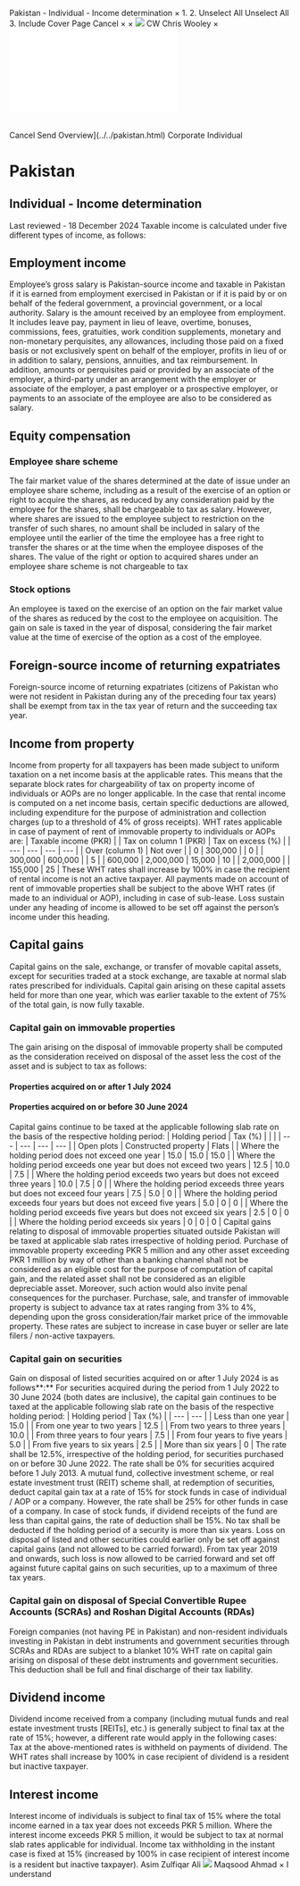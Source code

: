 Pakistan - Individual - Income determination
×
1.
2.
Unselect All
Unselect All
3.
Include Cover Page
Cancel
×
×
![](../../-/media/world-wide-tax-summaries/attachments/global---chris-wooley.ashx%3Frev=ac5e5f3223b34096b1afc2a6009c7320&revision=ac5e5f32-23b3-4096-b1af-c2a6009c7320&hash=859B7ADC84DC2CBEC9760E9E6EE7DE6D0A8BFCDF)
CW
Chris Wooley
×
![](income-determination.html)
######
Cancel
Send
Overview](../../pakistan.html)
Corporate
Individual
# Pakistan
## Individual - Income determination
Last reviewed - 18 December 2024
Taxable income is calculated under five different types of income, as follows:
## Employment income
Employee’s gross salary is Pakistan-source income and taxable in Pakistan if it is earned from employment exercised in Pakistan or if it is paid by or on behalf of the federal government, a provincial government, or a local authority.
Salary is the amount received by an employee from employment. It includes leave pay, payment in lieu of leave, overtime, bonuses, commissions, fees, gratuities, work condition supplements, monetary and non-monetary perquisites, any allowances, including those paid on a fixed basis or not exclusively spent on behalf of the employer, profits in lieu of or in addition to salary, pensions, annuities, and tax reimbursement. In addition, amounts or perquisites paid or provided by an associate of the employer, a third-party under an arrangement with the employer or associate of the employer, a past employer or a prospective employer, or payments to an associate of the employee are also to be considered as salary.
## Equity compensation
### Employee share scheme
The fair market value of the shares determined at the date of issue under an employee share scheme, including as a result of the exercise of an option or right to acquire the shares, as reduced by any consideration paid by the employee for the shares, shall be chargeable to tax as salary. However, where shares are issued to the employee subject to restriction on the transfer of such shares, no amount shall be included in salary of the employee until the earlier of the time the employee has a free right to transfer the shares or at the time when the employee disposes of the shares.
The value of the right or option to acquired shares under an employee share scheme is not chargeable to tax
### Stock options
An employee is taxed on the exercise of an option on the fair market value of the shares as reduced by the cost to the employee on acquisition. The gain on sale is taxed in the year of disposal, considering the fair market value at the time of exercise of the option as a cost of the employee.
## Foreign-source income of returning expatriates
Foreign-source income of returning expatriates (citizens of Pakistan who were not resident in Pakistan during any of the preceding four tax years) shall be exempt from tax in the tax year of return and the succeeding tax year.
## Income from property
Income from property for all taxpayers has been made subject to uniform taxation on a net income basis at the applicable rates. This means that the separate block rates for chargeability of tax on property income of individuals or AOPs are no longer applicable. In the case that rental income is computed on a net income basis, certain specific deductions are allowed, including expenditure for the purpose of administration and collection charges (up to a threshold of 4% of gross receipts).
WHT rates applicable in case of payment of rent of immovable property to individuals or AOPs are:
| Taxable income (PKR) | | Tax on column 1 (PKR) | Tax on excess (%) |
| --- | --- | --- | --- |
| Over (column 1) | Not over |
| 0 | 300,000 |  | 0 |
| 300,000 | 600,000 |  | 5 |
| 600,000 | 2,000,000 | 15,000 | 10 |
| 2,000,000 |  | 155,000 | 25 |
These WHT rates shall increase by 100% in case the recipient of rental income is not an active taxpayer.
All payments made on account of rent of immovable properties shall be subject to the above WHT rates (if made to an individual or AOP), including in case of sub-lease.
Loss sustain under any heading of income is allowed to be set off against the person’s income under this heading.
## Capital gains
Capital gains on the sale, exchange, or transfer of movable capital assets, except for securities traded at a stock exchange, are taxable at normal slab rates prescribed for individuals. Capital gain arising on these capital assets held for more than one year, which was earlier taxable to the extent of 75% of the total gain, is now fully taxable.
### Capital gain on immovable properties
The gain arising on the disposal of immovable property shall be computed as the consideration received on disposal of the asset less the cost of the asset and is subject to tax as follows:
#### Properties acquired on or after 1 July 2024
#### Properties acquired on or before 30 June 2024
Capital gains continue to be taxed at the applicable following slab rate on the basis of the respective holding period:
| Holding period | Tax (%) | | |
| --- | --- | --- | --- |
| Open plots | Constructed property | Flats |
| Where the holding period does not exceed one year | 15.0 | 15.0 | 15.0 |
| Where the holding period exceeds one year but does not exceed two years | 12.5 | 10.0 | 7.5 |
| Where the holding period exceeds two years but does not exceed three years | 10.0 | 7.5 | 0 |
| Where the holding period exceeds three years but does not exceed four years | 7.5 | 5.0 | 0 |
| Where the holding period exceeds four years but does not exceed five years | 5.0 | 0 | 0 |
| Where the holding period exceeds five years but does not exceed six years | 2.5 | 0 | 0 |
| Where the holding period exceeds six years | 0 | 0 | 0 |
Capital gains relating to disposal of immovable properties situated outside Pakistan will be taxed at applicable slab rates irrespective of holding period.
Purchase of immovable property exceeding PKR 5 million and any other asset exceeding PKR 1 million by way of other than a banking channel shall not be considered as an eligible cost for the purpose of computation of capital gain, and the related asset shall not be considered as an eligible depreciable asset. Moreover, such action would also invite penal consequences for the purchaser.
Purchase, sale, and transfer of immovable property is subject to advance tax at rates ranging from 3% to 4%, depending upon the gross consideration/fair market price of the immovable property. These rates are subject to increase in case buyer or seller are late filers / non-active taxpayers.
### Capital gain on securities
Gain on disposal of listed securities acquired on or after 1 July 2024 is as follows**:**
For securities acquired during the period from 1 July 2022 to 30 June 2024 (both dates are inclusive), the capital gain continues to be taxed at the applicable following slab rate on the basis of the respective holding period:
| Holding period | Tax (%) |
| --- | --- |
| Less than one year | 15.0 |
| From one year to two years | 12.5 |
| From two years to three years | 10.0 |
| From three years to four years | 7.5 |
| From four years to five years | 5.0 |
| From five years to six years | 2.5 |
| More than six years | 0 |
The rate shall be 12.5%, irrespective of the holding period, for securities purchased on or before 30 June 2022. The rate shall be 0% for securities acquired before 1 July 2013.
A mutual fund, collective investment scheme, or real estate investment trust (REIT) scheme shall, at redemption of securities, deduct capital gain tax at a rate of 15% for stock funds in case of individual / AOP or a company. However, the rate shall be 25% for other funds in case of a company. In case of stock funds, if dividend receipts of the fund are less than capital gains, the rate of deduction shall be 15%. No tax shall be deducted if the holding period of a security is more than six years.
Loss on disposal of listed and other securities could earlier only be set off against capital gains (and not allowed to be carried forward). From tax year 2019 and onwards, such loss is now allowed to be carried forward and set off against future capital gains on such securities, up to a maximum of three tax years.
### Capital gain on disposal of Special Convertible Rupee Accounts (SCRAs) and Roshan Digital Accounts (RDAs)
Foreign companies (not having PE in Pakistan) and non-resident individuals investing in Pakistan in debt instruments and government securities through SCRAs and RDAs are subject to a blanket 10% WHT rate on capital gain arising on disposal of these debt instruments and government securities. This deduction shall be full and final discharge of their tax liability.
## Dividend income
Dividend income received from a company (including mutual funds and real estate investment trusts [REITs], etc.) is generally subject to final tax at the rate of 15%; however, a different rate would apply in the following cases:
Tax at the above-mentioned rates is withheld on payments of dividend. The WHT rates shall increase by 100% in case recipient of dividend is a resident but inactive taxpayer.
## Interest income
Interest income of individuals is subject to final tax of 15% where the total income earned in a tax year does not exceeds PKR 5 million. Where the interest income exceeds PKR 5 million, it would be subject to tax at normal slab rates applicable for individual. Income tax withholding in the instant case is fixed at 15% (increased by 100% in case recipient of interest income is a resident but inactive taxpayer).
Asim Zulfiqar Ali
![](../../-/media/world-wide-tax-summaries/pakistanmaqsood-ahmadpakistan--maqsood-ahmadjpg20230515144058929.ashx%3Frev=40e8786ca6cb48708c4f90d2e8293d6c&revision=40e8786c-a6cb-4870-8c4f-90d2e8293d6c&hash=512B241603C0C23CD510008D58493F762614EA0D)
Maqsood Ahmad
×
I understand